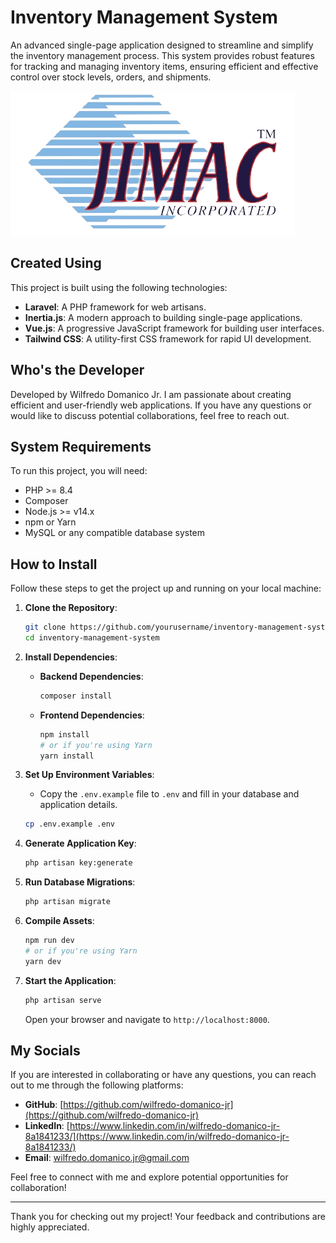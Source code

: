 # Inventory Management System

An advanced single-page application designed to streamline and simplify the inventory management process. This system provides robust features for tracking and managing inventory items, ensuring efficient and effective control over stock levels, orders, and shipments.

![Inventory Management System](public/images/Jimac.png)

## Created Using

This project is built using the following technologies:

- **Laravel**: A PHP framework for web artisans.
- **Inertia.js**: A modern approach to building single-page applications.
- **Vue.js**: A progressive JavaScript framework for building user interfaces.
- **Tailwind CSS**: A utility-first CSS framework for rapid UI development.

## Who's the Developer

Developed by Wilfredo Domanico Jr. I am passionate about creating efficient and user-friendly web applications. If you have any questions or would like to discuss potential collaborations, feel free to reach out.

## System Requirements

To run this project, you will need:

- PHP >= 8.4
- Composer
- Node.js >= v14.x
- npm or Yarn
- MySQL or any compatible database system

## How to Install

Follow these steps to get the project up and running on your local machine:

1. **Clone the Repository**:
    ```bash
    git clone https://github.com/yourusername/inventory-management-system.git
    cd inventory-management-system
    ```

2. **Install Dependencies**:
    - **Backend Dependencies**:
        ```bash
        composer install
        ```
    - **Frontend Dependencies**:
        ```bash
        npm install
        # or if you're using Yarn
        yarn install
        ```

3. **Set Up Environment Variables**:
    - Copy the `.env.example` file to `.env` and fill in your database and application details.
    ```bash
    cp .env.example .env
    ```

4. **Generate Application Key**:
    ```bash
    php artisan key:generate
    ```

5. **Run Database Migrations**:
    ```bash
    php artisan migrate
    ```

6. **Compile Assets**:
    ```bash
    npm run dev
    # or if you're using Yarn
    yarn dev
    ```

7. **Start the Application**:
    ```bash
    php artisan serve
    ```

    Open your browser and navigate to `http://localhost:8000`.

## My Socials

If you are interested in collaborating or have any questions, you can reach out to me through the following platforms:

- **GitHub**: [https://github.com/wilfredo-domanico-jr](https://github.com/wilfredo-domanico-jr)
- **LinkedIn**: [https://www.linkedin.com/in/wilfredo-domanico-jr-8a1841233/](https://www.linkedin.com/in/wilfredo-domanico-jr-8a1841233/)
- **Email**: wilfredo.domanico.jr@gmail.com

Feel free to connect with me and explore potential opportunities for collaboration!

---

Thank you for checking out my project! Your feedback and contributions are highly appreciated.

